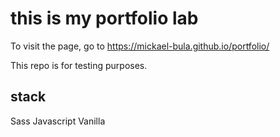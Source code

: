 # this is my portfolio lab

To visit the page, go to https://mickael-bula.github.io/portfolio/

This repo is for testing purposes.

## stack
Sass
Javascript Vanilla